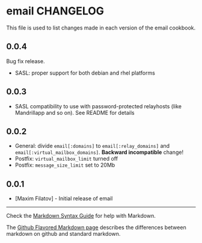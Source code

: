 email CHANGELOG
===============

This file is used to list changes made in each version of the email cookbook.

0.0.4
------
Bug fix release.
* SASL: proper support for both debian and rhel platforms

0.0.3
------
* SASL compatibility to use with password-protected relayhosts (like Mandrillapp and so on). See README for details

0.0.2
------
* General: divide `email[:domains]` to `email[:relay_domains]` and `email[:virtual_mailbox_domains]`.
  **Backward incompatible** change!
* Postfix: `virtual_mailbox_limit` turned off
* Postfix: `message_size_limit` set to 20Mb

0.0.1
------
- [Maxim Filatov] - Initial release of email

- - -
Check the [Markdown Syntax Guide](http://daringfireball.net/projects/markdown/syntax) for help with Markdown.

The [Github Flavored Markdown page](http://github.github.com/github-flavored-markdown/) describes the differences between markdown on github and standard markdown.
